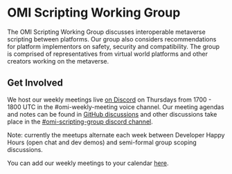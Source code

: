 # OMI Scripting Working Group

The OMI Scripting Working Group discusses interoperable metaverse scripting between platforms. Our group also considers recommendations for platform implementors on safety, security and compatibility. The group is comprised of representatives from virtual world platforms and other creators working on the metaverse.

## Get Involved

We host our weekly meetings live [on Discord](https://discord.gg/Rypf8Kc6CZ) on Thursdays from 1700 - 1800 UTC in the #omi-weekly-meeting voice channel. Our meeting agendas and notes can be found in [GitHub discussions](https://github.com/omigroup/omi-scripting-group/discussions) and other discussions take place in the [#omi-scripting-group discord channel](https://discord.com/channels/770382203782692945/923269337656209530).

Note: currently the meetups alternate each week between Developer Happy Hours (open chat and dev demos) and semi-formal group scoping discussions.

You can add our weekly meetings to your calendar [here](https://calendar.google.com/calendar/u/1?cid=Y18wZHB1Z2Y5ZjgzZXE0cWVrbWI2b21xYmptZ0Bncm91cC5jYWxlbmRhci5nb29nbGUuY29t).
